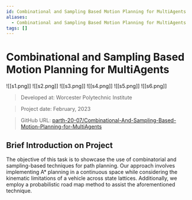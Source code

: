 ```yaml
---
id: Combinational and Sampling Based Motion Planning for MultiAgents
aliases:
  - Combinational and Sampling Based Motion Planning for MultiAgents
tags: []
---
```


# Combinational and Sampling Based Motion Planning for MultiAgents

![[s1.png]]
![[s2.png]]
![[s3.png]]
![[s4.png]]
![[s5.png]]
![[s6.png]]


> Developed at: Worcester Polytechnic Institute

> Project date: February, 2023

> GitHub URL: [parth-20-07/Combinational-And-Sampling-Based-Motion-Planning-for-MultiAgents](https://github.com/parth-20-07/Combinational-And-Sampling-Based-Motion-Planning-for-MultiAgents)

## Brief Introduction on Project

The objective of this task is to showcase the use of combinatorial and sampling-based techniques for path planning. Our approach involves implementing A* planning in a continuous space while considering the kinematic limitations of a vehicle across state lattices. Additionally, we employ a probabilistic road map method to assist the aforementioned technique.
